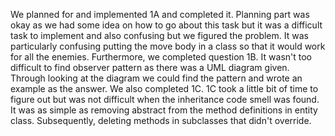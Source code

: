 We planned for and implemented 1A and completed it. Planning part was okay as we had some idea on how to go about this task but it was a difficult task to implement and also confusing but we figured the problem. It was particularly confusing putting the move body in a class so that it would work for all the enemies. Furthermore, we completed question 1B. It wasn't too difficult to find observer pattern as there was a UML diagram given. Through looking at the diagram we could find the pattern and wrote an example as the answer. We also completed 1C. 1C took a little bit of time to figure out but was not difficult when the inheritance code smell was found. It was as simple as removing abstract from the method definitions in entity class. Subsequently, deleting methods in subclasses that didn't override.
